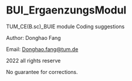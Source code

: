 # BUI_ErgaenzungsModul

TUM_CE(B.sc)_BUIE module Coding suggestions 

Author: Donghao Fang 

Email: Donghao.fang@tum.de

2022 all rights reserve

No guarantee for corrections.
